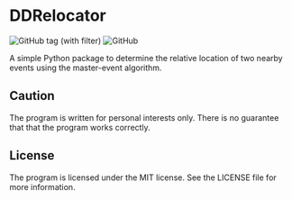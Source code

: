 # DDRelocator

![GitHub tag (with filter)](https://img.shields.io/github/v/tag/seisman/DDRelocator)
![GitHub](https://img.shields.io/github/license/seisman/DDRelocator)

A simple Python package to determine the relative location of two nearby events
using the master-event algorithm.

## Caution

The program is written for personal interests only. There is no guarantee that
that the program works correctly.

## License

The program is licensed under the MIT license. See the LICENSE file for more
information.
